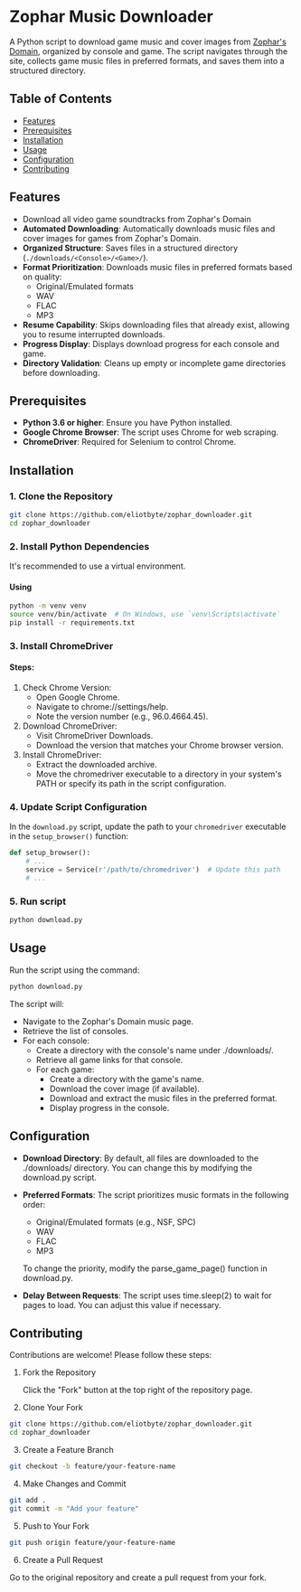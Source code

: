 # Zophar Music Downloader

A Python script to download game music and cover images from [Zophar's Domain](https://www.zophar.net/music), organized by console and game. The script navigates through the site, collects game music files in preferred formats, and saves them into a structured directory.

## Table of Contents

- [Features](#features)
- [Prerequisites](#prerequisites)
- [Installation](#installation)
- [Usage](#usage)
- [Configuration](#configuration)
- [Contributing](#contributing)

## Features

- Download all video game soundtracks from Zophar's Domain
- **Automated Downloading**: Automatically downloads music files and cover images for games from Zophar's Domain.
- **Organized Structure**: Saves files in a structured directory (`./downloads/<Console>/<Game>/`).
- **Format Prioritization**: Downloads music files in preferred formats based on quality:
  - Original/Emulated formats
  - WAV
  - FLAC
  - MP3
- **Resume Capability**: Skips downloading files that already exist, allowing you to resume interrupted downloads.
- **Progress Display**: Displays download progress for each console and game.
- **Directory Validation**: Cleans up empty or incomplete game directories before downloading.

## Prerequisites

- **Python 3.6 or higher**: Ensure you have Python installed.
- **Google Chrome Browser**: The script uses Chrome for web scraping.
- **ChromeDriver**: Required for Selenium to control Chrome.

## Installation

### 1. Clone the Repository

```bash
git clone https://github.com/eliotbyte/zophar_downloader.git
cd zophar_downloader
```

### 2. Install Python Dependencies

It's recommended to use a virtual environment.

#### Using

```bash
python -m venv venv
source venv/bin/activate  # On Windows, use `venv\Scripts\activate`
pip install -r requirements.txt
```

### 3. Install ChromeDriver

#### Steps:

1. Check Chrome Version:
    - Open Google Chrome.
    - Navigate to chrome://settings/help.
    - Note the version number (e.g., 96.0.4664.45).
2. Download ChromeDriver:
    - Visit ChromeDriver Downloads.
    - Download the version that matches your Chrome browser version.
3. Install ChromeDriver:
    - Extract the downloaded archive.
    - Move the chromedriver executable to a directory in your system's PATH or specify its path in the script configuration.

### 4. Update Script Configuration

In the `download.py` script, update the path to your `chromedriver` executable in the `setup_browser()` function:

```python
def setup_browser():
    # ...
    service = Service(r'/path/to/chromedriver')  # Update this path
    # ...
```

### 5. Run script

```bash
python download.py
```

## Usage

Run the script using the command:

```bash
python download.py
```

The script will:

- Navigate to the Zophar's Domain music page.
- Retrieve the list of consoles.
- For each console:
    - Create a directory with the console's name under ./downloads/.
    - Retrieve all game links for that console.
    - For each game:
        - Create a directory with the game's name.
        - Download the cover image (if available).
        - Download and extract the music files in the preferred format.
        - Display progress in the console.

## Configuration

- **Download Directory**: By default, all files are downloaded to the ./downloads/ directory. You can change this by modifying the download.py script.

- **Preferred Formats**: The script prioritizes music formats in the following order:

    - Original/Emulated formats (e.g., NSF, SPC)
    - WAV
    - FLAC
    - MP3

    To change the priority, modify the parse_game_page() function in download.py.

- **Delay Between Requests**: The script uses time.sleep(2) to wait for pages to load. You can adjust this value if necessary.

## Contributing

Contributions are welcome! Please follow these steps:

1. Fork the Repository

    Click the "Fork" button at the top right of the repository page.

2. Clone Your Fork

```bash
git clone https://github.com/eliotbyte/zophar_downloader.git
cd zophar_downloader
```

3. Create a Feature Branch

```bash
git checkout -b feature/your-feature-name
```

4. Make Changes and Commit

```bash
git add .
git commit -m "Add your feature"
```

5. Push to Your Fork

```bash
git push origin feature/your-feature-name
```

6. Create a Pull Request

Go to the original repository and create a pull request from your fork.

